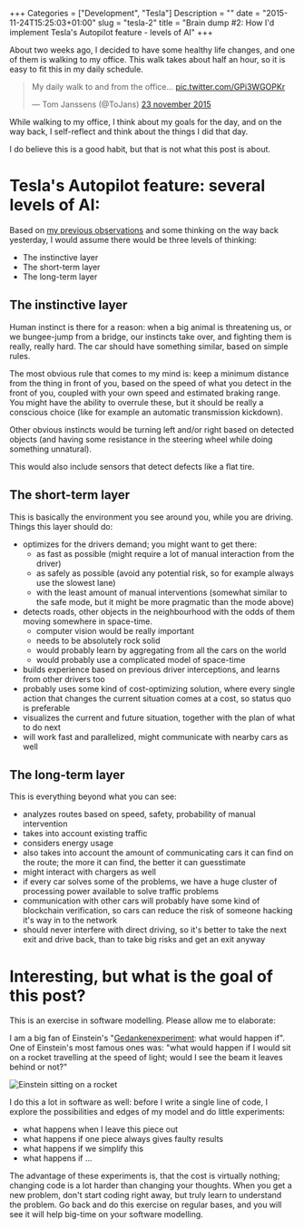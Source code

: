 +++
Categories = ["Development", "Tesla"]
Description = ""
date = "2015-11-24T15:25:03+01:00"
slug = "tesla-2"
title = "Brain dump #2: How I'd implement Tesla's Autopilot feature - levels of AI"
+++

About two weeks ago, I decided to have some healthy life changes, and one of them is walking to my office. This walk takes about half an hour, so it is easy to fit this in my daily schedule.

<blockquote class="twitter-tweet" lang="nl"><p lang="en" dir="ltr">My daily walk to and from the office... <a href="https://t.co/GPi3WGOPKr">pic.twitter.com/GPi3WGOPKr</a></p>&mdash; Tom Janssens (@ToJans) <a href="https://twitter.com/ToJans/status/668711173433499648">23 november 2015</a></blockquote>
<script async src="//platform.twitter.com/widgets.js" charset="utf-8"></script>

While walking to my office, I think about my goals for the day, and on the way back, I self-reflect and think about the things I did that day.

I do believe this is a good habit, but that is not what this post is about.

# Tesla's Autopilot feature: several levels of AI:

Based on [my previous observations](https://tojans.me/blog/2015/11/23/tesla/) and some thinking on the way back yesterday, I would assume there would be three levels of thinking:

- The instinctive layer
- The short-term layer
- The long-term layer

## The instinctive layer

Human instinct is there for a reason: when a big animal is threatening us, or we bungee-jump from a bridge, our instincts take over, and fighting them is really, really hard. The car should have something similar, based on simple rules.

The most obvious rule that comes to my mind is: keep a minimum distance from the thing in front of you, based on the speed of what you detect in the front of you, coupled with your own speed and estimated braking range. You might have the ability to overrule these, but it should be really a conscious choice (like for example an automatic transmission kickdown).

Other obvious instincts would be turning left and/or right based on detected objects (and having some resistance in the steering wheel while doing something unnatural).

This would also include sensors that detect defects like a flat tire.

## The short-term layer

This is basically the environment you see around you, while you are driving. Things this layer should do:

- optimizes for the drivers demand; you might want to get there:
  - as fast as possible (might require a lot of manual interaction from the driver)
  - as safely as possible (avoid any potential risk, so for example always use the slowest lane)
  - with the least amount of manual interventions (somewhat similar to the safe mode, but it might be more pragmatic than the mode above)
- detects roads, other objects in the neighbourhood with the odds of them moving somewhere in space-time.
  - computer vision would be really important
  - needs to be absolutely rock solid
  - would probably learn by aggregating from all the cars on the world
  - would probably use a complicated model of space-time
- builds experience based on previous driver interceptions, and learns from other drivers too
- probably uses some kind of cost-optimizing solution, where every single action that changes the current situation comes at a cost, so status quo is preferable
- visualizes the current and future situation, together with the plan of what to do next
- will work fast and parallelized, might communicate with nearby cars as well

## The long-term layer

This is everything beyond what you can see:

- analyzes routes based on speed, safety, probability of manual intervention
- takes into account existing traffic
- considers energy usage
- also takes into account the amount of communicating cars it can find on the route; the more it can find, the better it can guesstimate
- might interact with chargers as well
- if every car solves some of the problems, we have a huge cluster of processing power available to solve traffic problems
- communication with other cars will probably have some kind of blockchain verification, so cars can reduce the risk of someone hacking it's way in to the network
- should never interfere with direct driving, so it's better to take the next exit and drive back, than to take big risks and get an exit anyway

# Interesting, but what is the goal of this post?

This is an exercise in software modelling. Please allow me to elaborate:

I am a big fan of Einstein's "[Gedankenexperiment](https://en.wikipedia.org/wiki/Thought_experiment): what would happen if". One of Einstein's most famous ones was:
"what would happen if I would sit on a rocket travelling at the speed of light; would I see the beam it leaves behind or not?"


![Einstein sitting on a rocket](https://scontent-ams3-1.xx.fbcdn.net/hphotos-xfa1/v/t1.0-9/165376_179973225360942_1660294_n.jpg?oh=50e434d107a3afe2d67c3280c4c8fffb&oe=56E5CD03)

I do this a lot in software as well: before I write a single line of code, I explore the possibilities and edges of my model and do little experiments:

- what happens when I leave this piece out
- what happens if one piece always gives faulty results
- what happens if we simplify this
- what happens if ...

The advantage of these experiments is, that the cost is virtually nothing; changing code is a lot harder than changing your thoughts. When you get a new problem, don't start coding right away, but truly learn to understand the problem. Go back and do this exercise on regular bases, and you will see it will help big-time on your software modelling.
